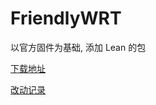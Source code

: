 # FriendlyWRT

以官方固件为基础, 添加 Lean 的包

[下载地址](https://github.com/songchenwen/nanopi-r2s/releases/download/FriendlyWRT-2020-05-05-91af96c/FriendlyWRT-2020-05-05-91af96c-ROM.zip)

[改动记录](CHANGELOG.md)
